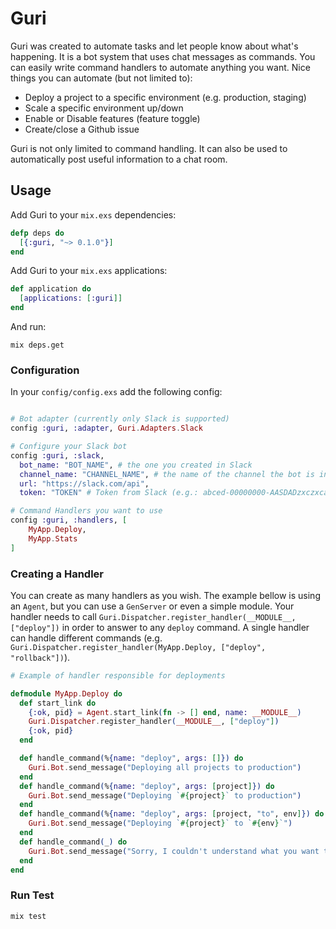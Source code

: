 Guri
========

Guri was created to automate tasks and let people know about what's happening. It is a bot system that uses chat messages as commands. You can easily write command handlers to automate anything you want. Nice things you can automate (but not limited to):

* Deploy a project to a specific environment (e.g. production, staging)
* Scale a specific environment up/down
* Enable or Disable features (feature toggle)
* Create/close a Github issue

Guri is not only limited to command handling. It can also be used to automatically post useful information to a chat room.

Usage
-----

Add Guri to your `mix.exs` dependencies:

```elixir
defp deps do
  [{:guri, "~> 0.1.0"}]
end
```

Add Guri to your `mix.exs` applications:

```elixir
def application do
  [applications: [:guri]]
end
```

And run:

```
mix deps.get
```

### Configuration

In your `config/config.exs` add the following config:
```elixir

# Bot adapter (currently only Slack is supported)
config :guri, :adapter, Guri.Adapters.Slack

# Configure your Slack bot
config :guri, :slack,
  bot_name: "BOT_NAME", # the one you created in Slack
  channel_name: "CHANNEL_NAME", # the name of the channel the bot is in
  url: "https://slack.com/api",
  token: "TOKEN" # Token from Slack (e.g.: abced-00000000-AASDADzxczxcasd)

# Command Handlers you want to use
config :guri, :handlers, [
    MyApp.Deploy,
    MyApp.Stats
]
```

### Creating a Handler

You can create as many handlers as you wish. The example bellow is using an `Agent`, but you
can use a `GenServer` or even a simple module. Your handler needs to call `Guri.Dispatcher.register_handler(__MODULE__, ["deploy"])` in order to answer to any `deploy` command. A single handler can handle different commands (e.g. `Guri.Dispatcher.register_handler(MyApp.Deploy, ["deploy", "rollback"])`).

```elixir
# Example of handler responsible for deployments

defmodule MyApp.Deploy do
  def start_link do
    {:ok, pid} = Agent.start_link(fn -> [] end, name: __MODULE__)
    Guri.Dispatcher.register_handler(__MODULE__, ["deploy"])
    {:ok, pid}
  end

  def handle_command(%{name: "deploy", args: []}) do
    Guri.Bot.send_message("Deploying all projects to production")
  end
  def handle_command(%{name: "deploy", args: [project]}) do
    Guri.Bot.send_message("Deploying `#{project}` to production")
  end
  def handle_command(%{name: "deploy", args: [project, "to", env]}) do
    Guri.Bot.send_message("Deploying `#{project}` to `#{env}`")
  end
  def handle_command(_) do
    Guri.Bot.send_message("Sorry, I couldn't understand what you want to deploy")
  end
end
```

### Run Test

```
mix test
```
